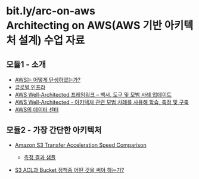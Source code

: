 # bit.ly/arc-on-aws </br> Architecting on AWS(AWS 기반 아키텍처 설계) 수업 자료

## 모듈1 - 소개

- [AWS는 어떻게 탄생하였는가?](https://techcrunch.com/2016/07/02/andy-jassys-brief-history-of-the-genesis-of-aws/)
- [글로벌 인프라](https://aws.amazon.com/ko/about-aws/global-infrastructure/)
- [AWS Well-Architected 프레임워크 – 백서, 도구 및 모범 사례 업데이트](https://aws.amazon.com/ko/blogs/korea/aws-well-architected-framework-updated-white-papers-tools-and-best-practices/)
- [AWS Well-Architected - 아키텍처 관련 모범 사례를 사용해 학습, 측정 및 구축](https://aws.amazon.com/ko/architecture/well-architected/?wa-lens-whitepapers.sort-by=item.additionalFields.sortDate&wa-lens-whitepapers.sort-order=desc)
- [AWS의 데이터 센터](https://aws.amazon.com/ko/compliance/data-center/)

## 모듈2 - 가장 간단한 아키텍처

- [Amazon S3 Transfer Acceleration
  Speed Comparison](http://s3-accelerate-speedtest.s3-accelerate.amazonaws.com/en/accelerate-speed-comparsion.html)

  - [측정 결과 샘플](http://s3-accelerate-speedtest.s3-accelerate.amazonaws.com/en/accelerate-speed-comparsion.html?result=9769-06830-10199-0090&identityId=unknown)

- [S3 ACL과 Bucket 정책중 어떤 것을 써야 하는가?](https://aws.amazon.com/blogs/security/iam-policies-and-bucket-policies-and-acls-oh-my-controlling-access-to-s3-resources/)
